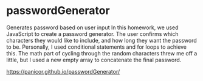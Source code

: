 # passwordGenerator
Generates password based on user input
In this homework, we used JavaScript to create a password generator. The user confirms which characters they would like to include, and how long they want the password to be. Personally, I used conditional statements and for loops to achieve this. The math part of cycling through the random characters threw me off a little, but I used a new empty array to concatenate the final password. 

https://panicor.github.io/passwordGenerator/